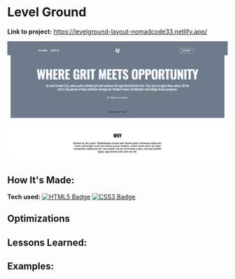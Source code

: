 # Level Ground

**Link to project:** https://levelground-layout-nomadcode33.netlify.app/

<img src="./assets/img/levelgroundwebsite.png" img alt = "Level Ground Website"/>

## How It's Made:

**Tech used:** <a href="https://developer.mozilla.org/en-US/docs/Web/HTML" target="_blank" rel="noreferrer"> <img alt="HTML5 Badge" src="https://img.shields.io/badge/-HTML5-000000?style=flat&logo=HTML5"></a> 
  <a href="https://developer.mozilla.org/en-US/docs/Web/CSS" target="_blank" rel="noreferrer"> <img alt="CSS3 Badge" src="https://img.shields.io/badge/-CSS3-000000?style=flat&logo=CSS"></a> 


## Optimizations


## Lessons Learned:


## Examples:
